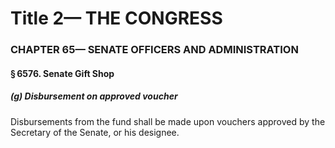 
# Title 2— THE CONGRESS
### CHAPTER 65— SENATE OFFICERS AND ADMINISTRATION
#### § 6576. Senate Gift Shop
##### (g) Disbursement on approved voucher

Disbursements from the fund shall be made upon vouchers approved by the Secretary of the Senate, or his designee.
